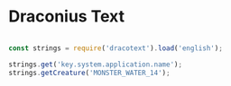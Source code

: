 # Draconius Text

```javascript

const strings = require('dracotext').load('english');

strings.get('key.system.application.name');
strings.getCreature('MONSTER_WATER_14');

```